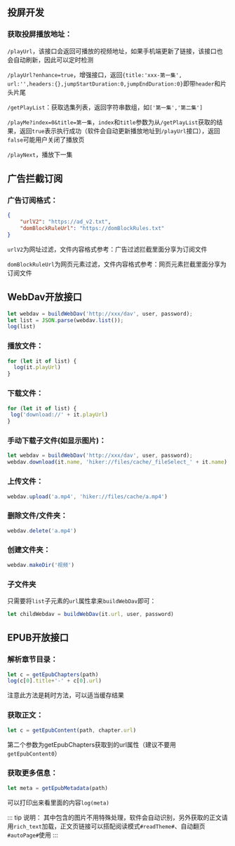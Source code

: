 ## 投屏开发

### 获取投屏播放地址：

``/playUrl``，该接口会返回可播放的视频地址，如果手机端更新了链接，该接口也会自动刷新，因此可以定时检测

``/playUrl?enhance=true``，增强接口，返回``{title:'xxx-第一集', url:'',headers:{},jumpStartDuration:0,jumpEndDuration:0}``即带``header``和片头片尾

``/getPlayList``：获取选集列表，返回字符串数组，如``['第一集','第二集']``

``/playMe?index=0&title=第一集``，``index``和``title``参数为从``/getPlayList``获取的结果，返回``true``表示执行成功（软件会自动更新播放地址到``/playUrl``接口），返回``false``可能用户关闭了播放页

``/playNext``，播放下一集

## 广告拦截订阅

### 广告订阅格式：
```json
{
    "urlV2": "https://ad_v2.txt",
    "domBlockRuleUrl": "https://domBlockRules.txt"
}
```

``urlV2``为网址过滤，文件内容格式参考：广告过滤拦截里面分享为订阅文件

``domBlockRuleUrl``为网页元素过滤，文件内容格式参考：网页元素拦截里面分享为订阅文件

## WebDav开放接口
```js
let webdav = buildWebDav('http://xxx/dav', user, password);
let list = JSON.parse(webdav.list());
log(list)
```

### 播放文件：
```js
for (let it of list) {
  log(it.playUrl)
}
```

### 下载文件：
```js
for (let it of list) {
 log('download://' + it.playUrl)
}
```

### 手动下载子文件(如显示图片)：
```js
let webdav = buildWebDav('http://xxx/dav', user, password);
webdav.download(it.name, 'hiker://files/cache/_fileSelect_' + it.name)
```

### 上传文件：
```js
webdav.upload('a.mp4', 'hiker://files/cache/a.mp4')
```

### 删除文件/文件夹：
```js
webdav.delete('a.mp4')
```

### 创建文件夹：
```js
webdav.makeDir('视频')
```

### 子文件夹
只需要将``list``子元素的``url``属性拿来``buildWebDav``即可：
```js
let childWebdav = buildWebDav(it.url, user, password)
```

## EPUB开放接口

### 解析章节目录：
```js
let c = getEpubChapters(path)
log(c[0].title+'-' + c[0].url)
```
注意此方法是耗时方法，可以适当缓存结果

### 获取正文：
```js
let c = getEpubContent(path, chapter.url)
```
第二个参数为getEpubChapters获取到的url属性（建议不要用``getEpubContent0``）

### 获取更多信息：
```js
let meta = getEpubMetadata(path)
```
可以打印出来看里面的内容``log(meta)``

::: tip 说明：
其中包含的图片不用特殊处理，软件会自动识别，另外获取的正文请用``rich_text``加载，正文页链接可以搭配阅读模式``#readTheme#``、自动翻页``#autoPage#``使用
:::
